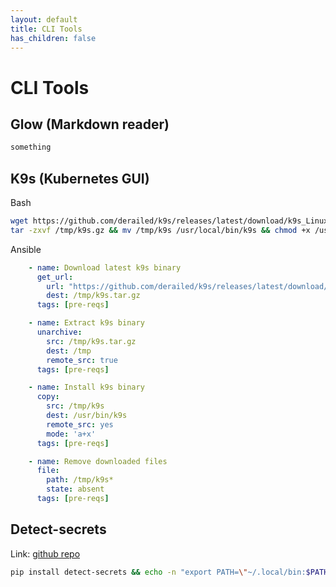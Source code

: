 ```yaml
---
layout: default
title: CLI Tools
has_children: false
---
```


# CLI Tools

## Glow (Markdown reader)
```bash
something
```

## K9s (Kubernetes GUI)
Bash

```bash
wget https://github.com/derailed/k9s/releases/latest/download/k9s_Linux_amd64.tar.gz -O /tmp/k9s.tgz
tar -zxvf /tmp/k9s.gz && mv /tmp/k9s /usr/local/bin/k9s && chmod +x /usr/loca/bin/k9s
```

Ansible
```yaml
    - name: Download latest k9s binary
      get_url:
        url: "https://github.com/derailed/k9s/releases/latest/download/k9s_Linux_amd64.tar.gz"
        dest: /tmp/k9s.tar.gz
      tags: [pre-reqs]

    - name: Extract k9s binary
      unarchive:
        src: /tmp/k9s.tar.gz
        dest: /tmp
        remote_src: true
      tags: [pre-reqs]

    - name: Install k9s binary
      copy:
        src: /tmp/k9s
        dest: /usr/bin/k9s
        remote_src: yes
        mode: 'a+x'
      tags: [pre-reqs]

    - name: Remove downloaded files
      file:
        path: /tmp/k9s*
        state: absent
      tags: [pre-reqs]
```

## Detect-secrets

Link: [github repo](https://github.com/Yelp/detect-secrets)

```bash
pip install detect-secrets && echo -n "export PATH=\"~/.local/bin:$PATH\"" >> ~/.bashrc
```


